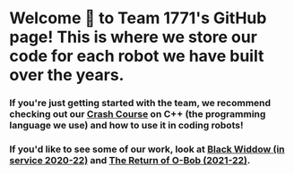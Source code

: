 # Welcome 👋 to Team 1771's GitHub page! This is where we store our code for each robot we have built over the years. 

### If you're just getting started with the team, we recommend checking out our [Crash Course](github.com/team1771/crash-course/wiki) on C++ (the programming language we use) and how to use it in coding robots!

### If you'd like to see some of our work, look at [Black Widdow (in service 2020-22)](https://github.com/TEAM1771/Black-Widdow-2022-Update) and [The Return of O-Bob (2021-22)](https://github.com/TEAM1771/THE-RETURN-OF-OBOB-2021).

